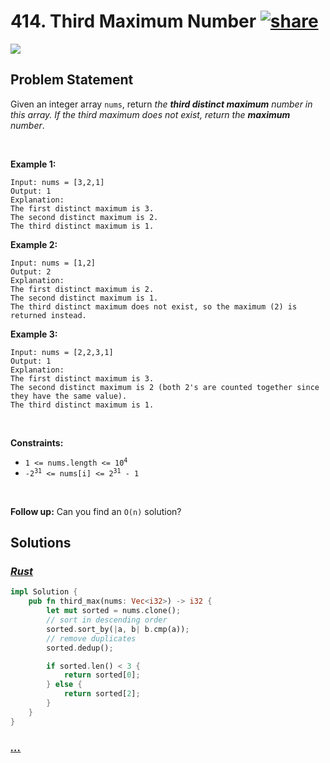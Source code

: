 # 414. Third Maximum Number [![share]](https://leetcode.com/problems/third-maximum-number/)

![][easy]

## Problem Statement

<p>Given an integer array <code>nums</code>, return <em>the <strong>third distinct maximum</strong> number in this array. If the third maximum does not exist, return the <strong>maximum</strong> number</em>.</p>
<p> </p>
<p><strong class="example">Example 1:</strong></p>

```
Input: nums = [3,2,1]
Output: 1
Explanation:
The first distinct maximum is 3.
The second distinct maximum is 2.
The third distinct maximum is 1.
```

<p><strong class="example">Example 2:</strong></p>

```
Input: nums = [1,2]
Output: 2
Explanation:
The first distinct maximum is 2.
The second distinct maximum is 1.
The third distinct maximum does not exist, so the maximum (2) is returned instead.
```

<p><strong class="example">Example 3:</strong></p>

```
Input: nums = [2,2,3,1]
Output: 1
Explanation:
The first distinct maximum is 3.
The second distinct maximum is 2 (both 2's are counted together since they have the same value).
The third distinct maximum is 1.
```

<p> </p>
<p><strong>Constraints:</strong></p>
<ul>
<li><code>1 &lt;= nums.length &lt;= 10<sup>4</sup></code></li>
<li><code>-2<sup>31</sup> &lt;= nums[i] &lt;= 2<sup>31</sup> - 1</code></li>
</ul>
<p> </p>
<strong>Follow up:</strong> Can you find an <code>O(n)</code> solution?

## Solutions

### [_Rust_](third_max_num.rs)

```rs [Rust]
impl Solution {
    pub fn third_max(nums: Vec<i32>) -> i32 {
        let mut sorted = nums.clone();
        // sort in descending order
        sorted.sort_by(|a, b| b.cmp(a));
        // remove duplicates
        sorted.dedup();

        if sorted.len() < 3 {
            return sorted[0];
        } else {
            return sorted[2];
        }
    }
}

```

### [_..._]()

```

```

<!----------------------------------{ link }--------------------------------->

[share]: https://graph.org/file/3ea5234dda646b71c574a.png
[easy]: https://img.shields.io/badge/Difficulty-Easy-bright.svg
[medium]: https://img.shields.io/badge/Difficulty-Medium-yellow.svg
[hard]: https://img.shields.io/badge/Difficulty-Hard-red.svg
